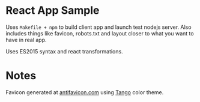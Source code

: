 
# React App Sample

Uses `Makefile + npm` to build client app and launch test nodejs server.
Also includes things like favicon, robots.txt and layout closer to what you want to have in real app.

Uses ES2015 syntax and react transformations.

# Notes

Favicon generated at [antifavicon.com](http://antifavicon.com/) using [Tango](http://alexshabanov.com/sample/tango-theme/) color theme.

